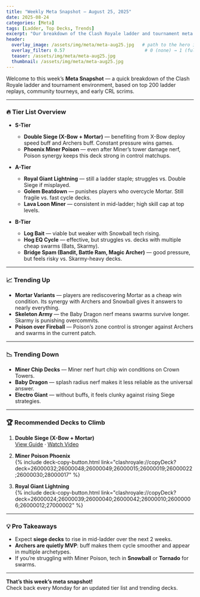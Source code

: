 ```yaml
---
title: "Weekly Meta Snapshot – August 25, 2025"
date: 2025-08-24
categories: [Meta]
tags: [Ladder, Top Decks, Trends]
excerpt: "Our breakdown of the Clash Royale ladder and tournament meta this week — which decks are on top, which are falling off, and what you should play to climb."
header:
  overlay_image: /assets/img/meta/meta-aug25.jpg   # path to the hero image
  overlay_filter: 0.57                              # 0 (none) → 1 (full black)
  teaser: /assets/img/meta/meta-aug25.jpg
  thumbnail: /assets/img/meta/meta-aug25.jpg
---
```


Welcome to this week’s **Meta Snapshot** — a quick breakdown of the Clash Royale ladder and tournament environment, based on top 200 ladder replays, community tourneys, and early CRL scrims.

---

### 🔥 Tier List Overview
- **S-Tier**
  - **Double Siege (X-Bow + Mortar)** — benefiting from X-Bow deploy speed buff and Archers buff. Constant pressure wins games.
  - **Phoenix Miner Poison** — even after Miner’s tower damage nerf, Poison synergy keeps this deck strong in control matchups.

- **A-Tier**
  - **Royal Giant Lightning** — still a ladder staple; struggles vs. Double Siege if misplayed.
  - **Golem Beatdown** — punishes players who overcycle Mortar. Still fragile vs. fast cycle decks.
  - **Lava Loon Miner** — consistent in mid-ladder; high skill cap at top levels.

- **B-Tier**
  - **Log Bait** — viable but weaker with Snowball tech rising.
  - **Hog EQ Cycle** — effective, but struggles vs. decks with multiple cheap swarms (Bats, Skarmy).
  - **Bridge Spam (Bandit, Battle Ram, Magic Archer)** — good pressure, but feels risky vs. Skarmy-heavy decks.

---

### 📈 Trending Up
- **Mortar Variants** — players are rediscovering Mortar as a cheap win condition. Its synergy with Archers and Snowball gives it answers to nearly everything.
- **Skeleton Army** — the Baby Dragon nerf means swarms survive longer. Skarmy is punishing overcommits.
- **Poison over Fireball** — Poison’s zone control is stronger against Archers and swarms in the current patch.

---

### 📉 Trending Down
- **Miner Chip Decks** — Miner nerf hurt chip win conditions on Crown Towers.  
- **Baby Dragon** — splash radius nerf makes it less reliable as the universal answer.  
- **Electro Giant** — without buffs, it feels clunky against rising Siege strategies.

---

### 🏆 Recommended Decks to Climb
1. **Double Siege (X-Bow + Mortar)**  
   [View Guide](/decks/xbow-mortar-double-siege/) · [Watch Video](/videos/this-double-siege-deck-is-insane/)  

2. **Miner Poison Phoenix**  
   {% include deck-copy-button.html link="clashroyale://copyDeck?deck=26000032;26000048;26000049;26000015;26000019;26000022;26000030;28000017" %}

3. **Royal Giant Lightning**  
   {% include deck-copy-button.html link="clashroyale://copyDeck?deck=26000024;26000039;26000040;26000042;26000010;26000006;26000012;27000002" %}

---

### 💡 Pro Takeaways
- Expect **siege decks** to rise in mid-ladder over the next 2 weeks.  
- **Archers are quietly MVP**: buff makes them cycle smoother and appear in multiple archetypes.  
- If you’re struggling with Miner Poison, tech in **Snowball** or **Tornado** for swarms.  

---

**That’s this week’s meta snapshot!**  
Check back every Monday for an updated tier list and trending decks.
